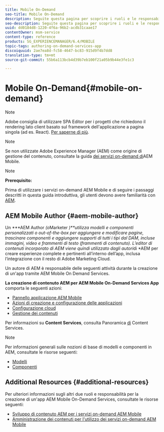 ```yaml
---
title: Mobile On-Demand
seo-title: Mobile On-Demand
description: Seguite questa pagina per scoprire i ruoli e le responsabilità dell'autore dei servizi on-demand AEM Mobile.
seo-description: Seguite questa pagina per scoprire i ruoli e le responsabilità dell'autore dei servizi on-demand AEM Mobile.
uuid: dd0184d8-1220-4f6a-96b2-acdb31caae17
contentOwner: msm-service
content-type: reference
products: SG_EXPERIENCEMANAGER/6.4/MOBILE
topic-tags: authoring-on-demand-services-app
discoiquuid: 2ae7ea8d-fc58-4647-bc83-915d9f4b7dd8
translation-type: tm+mt
source-git-commit: 55b6a113bcb4d39b7eb100f21a05b9b44e3fe1c3

---
```



# Mobile On-Demand{#mobile-on-demand}

>[!NOTE]
>
>Adobe consiglia di utilizzare SPA Editor per i progetti che richiedono il rendering lato client basato sul framework dell&#39;applicazione a pagina singola (ad es. React). [Per saperne di più](/help/sites-developing/spa-overview.md).

>[!NOTE]
>
>Se non utilizzate Adobe Experience Manager (AEM) come origine di gestione del contenuto, consultate la guida [dei servizi on-demand di](https://helpx.adobe.com/digital-publishing-solution/topics.html)AEM Mobile.

>[!NOTE]
>
>**Prerequisito:**
>
>Prima di utilizzare i servizi on-demand AEM Mobile e di seguire i passaggi descritti in questa guida introduttiva, gli utenti devono avere familiarità con [AEM](/help/sites-deploying/deploy.md).

## AEM Mobile Author {#aem-mobile-author}

Un ***AEM Author *(o*Marketer *)**utilizza modelli e componenti personalizzati o out-of-the-box per aggiungere e modificare pagine, trascinare componenti e aggiungere supporti di tutti i tipi dal DAM, incluse immagini, video e frammenti di testo (frammenti di contenuto). L’editor di contenuti incorporato di AEM viene quindi utilizzato dagli autori*di *AEM per creare esperienze complete e pertinenti all’interno dell’app, inclusa l’integrazione con il resto di Adobe Marketing Cloud.

Un autore di AEM è responsabile delle seguenti attività durante la creazione di un&#39;app tramite AEM Mobile On Demand Services.

**La creazione di contenuto AEM per AEM Mobile On-Demand Services App** comporta le seguenti azioni:

* [Pannello applicazione AEM Mobile](/help/mobile/mobile-apps-ondemand-application-dashboard.md)
* [Azioni di creazione e configurazione delle applicazioni](/help/mobile/mobile-apps-ondemand-application-create-configure-action.md)
* [Configurazione cloud](/help/mobile/mobile-on-demand-associating-an-on-demand-app-to-cloud-configuration.md)
* [Gestione dei contenuti](/help/mobile/mobile-apps-ondemand-manage-content-ondemand.md)

Per informazioni su **Content Services**, consulta Panoramica [di](/help/mobile/develop-content-as-a-service.md) Content Services.

>[!NOTE]
>
>Per informazioni generali sulle nozioni di base di modelli e componenti in AEM, consultate le risorse seguenti:
>
>* [Modelli](/help/sites-developing/templates.md)
>* [Componenti](/help/sites-developing/components.md)
>



## Additional Resources {#additional-resources}

Per ulteriori informazioni sugli altri due ruoli e responsabilità per la creazione di un&#39;app AEM Mobile On-Demand Services, consultate le risorse seguenti:

* [Sviluppo di contenuto AEM per i servizi on-demand AEM Mobile](/help/mobile/aem-mobile-on-demand.md)
* [Amministrazione dei contenuti per l&#39;utilizzo dei servizi on-demand AEM Mobile](/help/mobile/aem-mobile.md)

